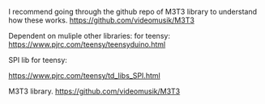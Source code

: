 I recommend going through the github repo of M3T3 library to understand how these works. 
https://github.com/videomusik/M3T3


Dependent on muliple other libraries: 
for teensy: https://www.pjrc.com/teensy/teensyduino.html

SPI lib for teensy:

https://www.pjrc.com/teensy/td_libs_SPI.html

M3T3 library.
https://github.com/videomusik/M3T3 